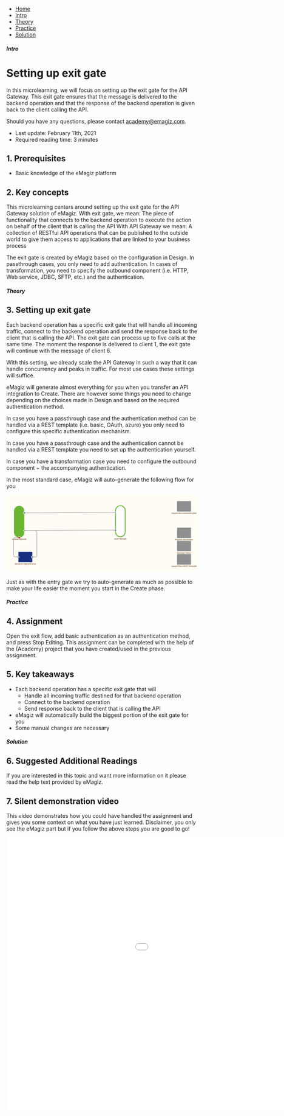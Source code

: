 <div class="ez-academy">
	<div class="ez-academy__body">
		<main class="micro-learning">
		<ul class="doc-nav">
			<li class="doc-nav__item"><a href="../../docs/microlearning/crashcourse-api-gateway-index" class="doc-nav__link">Home</a></li>
			<li class="doc-nav__item"><a href="#intro" class="doc-nav__link">Intro</a></li>
			<li class="doc-nav__item"><a href="#theory" class="doc-nav__link">Theory</a></li>
			<li class="doc-nav__item"><a href="#practice" class="doc-nav__link">Practice</a></li>
			<li class="doc-nav__item"><a href="#solution" class="doc-nav__link">Solution</a></li>
		</ul>

<div class="doc">

##### Intro

# Setting up exit gate

In this microlearning, we will focus on setting up the exit gate for the API Gateway.
This exit gate ensures that the message is delivered to the backend operation and that the response of the backend operation is given back to the client calling the API.

Should you have any questions, please contact academy@emagiz.com.

- Last update: February 11th, 2021
- Required reading time: 3 minutes

## 1. Prerequisites
- Basic knowledge of the eMagiz platform

## 2. Key concepts
This microlearning centers around setting up the exit gate for the API Gateway solution of eMagiz.
With exit gate, we mean: The piece of functionality that connects to the backend operation to execute the action on behalf of the client that is calling the API
With API Gateway we mean: A collection of RESTful API operations that can be published to the outside world to give them access to applications that are linked to your business process

The exit gate is created by eMagiz based on the configuration in Design. In passthrough cases, you only need to add authentication.
In cases of transformation, you need to specify the outbound component (i.e. HTTP, Web service, JDBC, SFTP, etc.) and the authentication.

##### Theory

## 3. Setting up exit gate

Each backend operation has a specific exit gate that will handle all incoming traffic, connect to the backend operation and send the response back to the client that is calling the API.
The exit gate can process up to five calls at the same time. The moment the response is delivered to client 1, the exit gate will continue with the message of client 6.

With this setting, we already scale the API Gateway in such a way that it can handle concurrency and peaks in traffic. For most use cases these settings will suffice.

eMagiz will generate almost everything for you when you transfer an API integration to Create. 
There are however some things you need to change depending on the choices made in Design and based on the required authentication method.

In case you have a passthrough case and the authentication method can be handled via a REST template (i.e. basic, OAuth, azure) you only need to configure this specific authentication mechanism.

In case you have a passthrough case and the authentication cannot be handled via a REST template you need to set up the authentication yourself.

In case you have a transformation case you need to configure the outbound component + the accompanying authentication.

In the most standard case, eMagiz will auto-generate the following flow for you

<p align="center"><img src="../../img/microlearning/crashcourse-api-gateway-configure-exit-gate--auto-generated-flow.png"></p>

Just as with the entry gate we try to auto-generate as much as possible to make your life easier the moment you start in the Create phase.

##### Practice

## 4. Assignment

Open the exit flow, add basic authentication as an authentication method, and press Stop Editing.
This assignment can be completed with the help of the (Academy) project that you have created/used in the previous assignment.

## 5. Key takeaways

- Each backend operation has a specific exit gate that will
	- Handle all incoming traffic destined for that backend operation
	- Connect to the backend operation
	- Send response back to the client that is calling the API
- eMagiz will automatically build the biggest portion of the exit gate for you
- Some manual changes are necessary

##### Solution

## 6. Suggested Additional Readings

If you are interested in this topic and want more information on it please read the help text provided by eMagiz.

## 7. Silent demonstration video

This video demonstrates how you could have handled the assignment and gives you some context on what you have just learned. Disclaimer, you only see the eMagiz part but if you follow the above steps you are good to go!

<iframe width="1280" height="720" src="../../vid/microlearning/crashcourse-api-gateway-setting-up-exit-gate.mp4" frameborder="0" allow="accelerometer; autoplay; clipboard-write; encrypted-media; gyroscope; picture-in-picture" allowfullscreen></iframe>

</div>
</main>
</div>
</div>